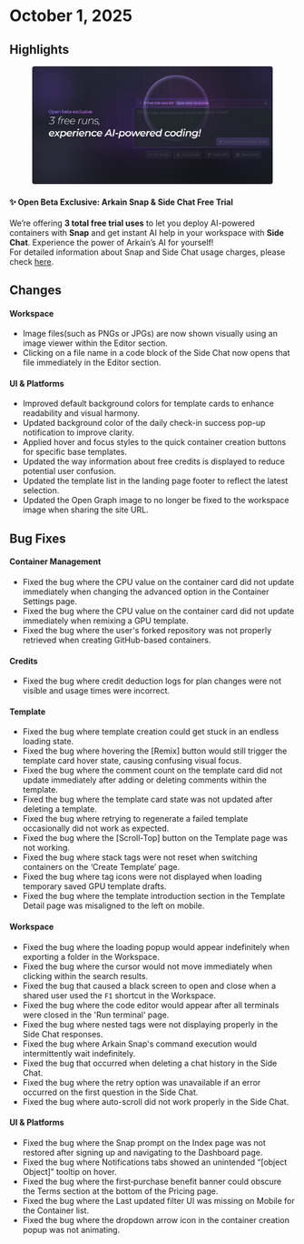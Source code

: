 # October 1, 2025

## Highlights

<figure><img src="../../.gitbook/assets/image (1).png" alt=""><figcaption></figcaption></figure>

#### **✨ Open Beta Exclusive: Arkain Snap & Side Chat Free Trial**

We’re offering **3 total free trial uses** to let you deploy AI-powered containers with **Snap** and get instant AI help in your workspace with **Side Chat**. Experience the power of Arkain’s AI for yourself!\
For detailed information about Snap and Side Chat usage charges, please check [here](https://docs.arkain.io/credits-and-membership/credits/calculate-credits-usage).

## **Changes**

#### **Workspace**

* Image files(such as PNGs or JPGs) are now shown visually using an image viewer within the Editor section.
* Clicking on a file name in a code block of the Side Chat now opens that file immediately in the Editor section.

#### **UI & Platforms**

* Improved default background colors for template cards to enhance readability and visual harmony.
* Updated background color of the daily check-in success pop-up notification to improve clarity.
* Applied hover and focus styles to the quick container creation buttons for specific base templates.
* Updated the way information about free credits is displayed to reduce potential user confusion.
* Updated the template list in the landing page footer to reflect the latest selection.
* Updated the Open Graph image to no longer be fixed to the workspace image when sharing the site URL.

## Bug Fixes

#### **Container Management**

* Fixed the bug where the CPU value on the container card did not update immediately when changing the advanced option in the Container Settings page.
* Fixed the bug where the CPU value on the container card did not update immediately when remixing a GPU template.
* Fixed the bug where the user's forked repository was not properly retrieved when creating GitHub-based containers.

#### **Credits**

* Fixed the bug where credit deduction logs for plan changes were not visible and usage times were incorrect.

#### **Template**

* Fixed the bug where template creation could get stuck in an endless loading state.
* Fixed the bug where hovering the \[Remix] button would still trigger the template card hover state, causing confusing visual focus.
* Fixed the bug where the comment count on the template card did not update immediately after adding or deleting comments within the template.
* Fixed the bug where the template card state was not updated after deleting a template.
* Fixed the bug where retrying to regenerate a failed template occasionally did not work as expected.
* Fixed the bug where the \[Scroll-Top] button on the Template page was not working.
* Fixed the bug where stack tags were not reset when switching containers on the ‘Create Template’ page.
* Fixed the bug where tag icons were not displayed when loading temporary saved GPU template drafts.
* Fixed the bug where the template introduction section in the Template Detail page was misaligned to the left on mobile.

#### **Workspace**

* Fixed the bug where the loading popup would appear indefinitely when exporting a folder in the Workspace.
* Fixed the bug where the cursor would not move immediately when clicking within the search results.
* Fixed the bug that caused a black screen to open and close when a shared user used the `F1` shortcut in the Workspace.
* Fixed the bug where the code editor would appear after all terminals were closed in the 'Run terminal' page.
* Fixed the bug where nested tags were not displaying properly in the Side Chat responses.
* Fixed the bug where Arkain Snap's command execution would intermittently wait indefinitely.
* Fixed the bug that occurred when deleting a chat history in the Side Chat.
* Fixed the bug where the retry option was unavailable if an error occurred on the first question in the Side Chat.
* Fixed the bug where auto-scroll did not work properly in the Side Chat.

#### **UI & Platforms**

* Fixed the bug where the Snap prompt on the Index page was not restored after signing up and navigating to the Dashboard page.
* Fixed the bug where Notifications tabs showed an unintended “\[object Object]” tooltip on hover.
* Fixed the bug where the first‑purchase benefit banner could obscure the Terms section at the bottom of the Pricing page.
* Fixed the bug where the Last updated filter UI was missing on Mobile for the Container list.
* Fixed the bug where the dropdown arrow icon in the container creation popup was not animating.

